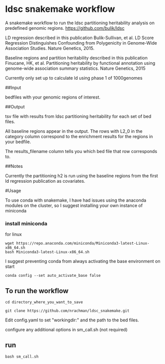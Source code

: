 # ldsc snakemake workflow

A snakemake workflow to run the ldsc partitioning heritability analysis on predefined genomic regions.
https://github.com/bulik/ldsc

LD regression described in this publication
Bulik-Sullivan, et al. LD Score Regression Distinguishes Confounding from Polygenicity in Genome-Wide Association Studies. Nature Genetics, 2015.

Baseline regions and partition heritability described in this publication
Finucane, HK, et al. Partitioning heritability by functional annotation using genome-wide association summary statistics. Nature Genetics, 2015

Currently only set up to calculate ld using phase 1 of 1000genomes

##Input

bedfiles with your genomic regions of interest.

##Output

tsv file with results from ldsc partitioning heritability for each set of bed files.

All baseline regions appear in the output. The rows with L2_0 in the category column correspond to the enrichment results for the regions in your bedfile.

The results_filename column tells you which bed file that row corresponds to.

##Notes

Currently the partitioning h2 is run using the baseline regions from the first ld regression publication as covariates.


#Usage

To use conda with snakemake, I have had issues using the anaconda modules on the cluster, so I suggest installing your own instance of miniconda

### install miniconda

for linux
```
wget https://repo.anaconda.com/miniconda/Miniconda3-latest-Linux-x86_64.sh
bash Miniconda3-latest-Linux-x86_64.sh
```

I suggest preventing conda from always activating the base environment on start 
```
conda config --set auto_activate_base false
```

## To run the workflow

```
cd directory_where_you_want_to_save

git clone https://github.com/nrachman/ldsc_snakemake.git
```

Edit config.yaml to set "workingdir:" and the path to the bed files.

configure any additional options in sm_call.sh (not required)

## run

```
bash sm_call.sh
```
